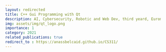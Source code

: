 ```yaml
---
layout: redirected
title: C++ Gui Programming with Qt
description: AI, Cybersecurity, Robotic and Web Dev, third yeard, Euromed-EIDIA 
img: assets/img/qt_logo.png
importance: 1
category: 2021
related_publications: true
redirect_to : https://anassbelcaid.github.io/CS311/
---
```


